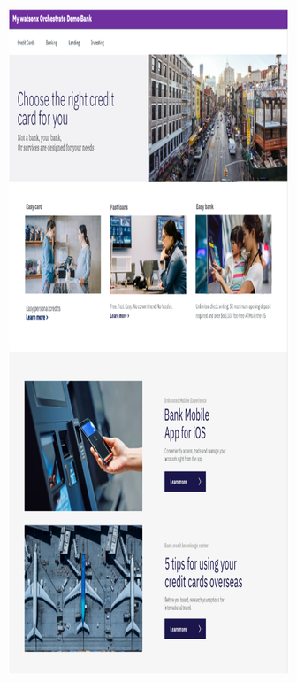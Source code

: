 <html lang="en-US">

<head>
    <meta charset="UTF-8">
    <meta name="viewport" content="width=device-width, initial-scale=1">
    <img src = "DTE_Bank_wxO.png"
    	width="auto" height="1200"
         alt = "New Watson Assistant Bank" />

</head>

<script>
  window.wxOConfiguration = {
    orchestrationID: "0781f29958be4f588e177e1250f85e99_891b1d17-e2e1-4d49-a4a0-13a0b07d4492",
    hostURL: "https://us-south.watson-orchestrate.cloud.ibm.com",
    rootElementID: "root",
    deploymentPlatform: "ibmcloud",
    crn: "crn:v1:bluemix:public:watsonx-orchestrate:us-south:a/0781f29958be4f588e177e1250f85e99:891b1d17-e2e1-4d49-a4a0-13a0b07d4492::",
    chatOptions: {
        agentId: "871aa964-789b-496f-8b00-e2c54ca8bb53", 
    }
  };
  setTimeout(function () {
    const script = document.createElement('script');
    script.src = `${window.wxOConfiguration.hostURL}/wxochat/wxoLoader.js?embed=true`;
    script.addEventListener('load', function () {
        wxoLoader.init();
    });
    document.head.appendChild(script);
  }, 0);                     
</script>

<body></body>

</html>
